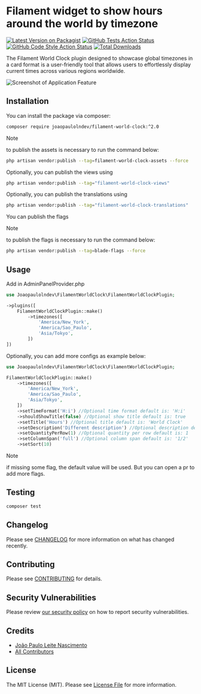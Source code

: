 # Filament widget to show hours around the world by timezone

[![Latest Version on Packagist](https://img.shields.io/packagist/v/joaopaulolndev/filament-world-clock.svg?style=flat-square)](https://packagist.org/packages/joaopaulolndev/filament-world-clock)
[![GitHub Tests Action Status](https://img.shields.io/github/actions/workflow/status/joaopaulolndev/filament-world-clock/run-tests.yml?branch=2.x&label=tests&style=flat-square)](https://github.com/joaopaulolndev/filament-world-clock/actions?query=workflow%3Arun-tests+branch%3A2.x)
[![GitHub Code Style Action Status](https://img.shields.io/github/actions/workflow/status/joaopaulolndev/filament-world-clock/fix-php-code-style-issues.yml?branch=2.x&label=code%20style&style=flat-square)](https://github.com/joaopaulolndev/filament-world-clock/actions?query=workflow%3A"Fix+PHP+code+styling"+branch%3A2.x)
[![Total Downloads](https://img.shields.io/packagist/dt/joaopaulolndev/filament-world-clock.svg?style=flat-square)](https://packagist.org/packages/joaopaulolndev/filament-world-clock)


The Filament World Clock plugin designed to showcase global timezones in a card format is a user-friendly tool that allows users to effortlessly display current times across various regions worldwide.
<div class="filament-hidden">

![Screenshot of Application Feature](https://raw.githubusercontent.com/joaopaulolndev/filament-world-clock/2.x/art/joaopaulolndev-filament-world-clock.jpg)

</div>

## Installation

You can install the package via composer:

```bash
composer require joaopaulolndev/filament-world-clock:^2.0
```

>[!NOTE]
> to publish the assets is necessary to run the command below:
```bash
php artisan vendor:publish --tag=filament-world-clock-assets --force
```

Optionally, you can publish the views using

```bash
php artisan vendor:publish --tag="filament-world-clock-views"
```

Optionally, you can publish the translations using

```bash
php artisan vendor:publish --tag="filament-world-clock-translations"
```

You can publish the flags

>[!NOTE]
> to publish the flags is necessary to run the command below:

```bash
php artisan vendor:publish --tag=blade-flags --force
```

## Usage

Add in AdminPanelProvider.php

```php
use Joaopaulolndev\FilamentWorldClock\FilamentWorldClockPlugin;

->plugins([
    FilamentWorldClockPlugin::make()
        ->timezones([
            'America/New_York',
            'America/Sao_Paulo',
            'Asia/Tokyo',
        ])
])
```

Optionally, you can add more configs as example below:

```php
use Joaopaulolndev\FilamentWorldClock\FilamentWorldClockPlugin;

FilamentWorldClockPlugin::make()
    ->timezones([
        'America/New_York',
        'America/Sao_Paulo',
        'Asia/Tokyo',
    ])
    ->setTimeFormat('H:i') //Optional time format default is: 'H:i'
    ->shouldShowTitle(false) //Optional show title default is: true
    ->setTitle('Hours') //Optional title default is: 'World Clock'
    ->setDescription('Different description') //Optional description default is: 'Show hours around the world by timezone'
    ->setQuantityPerRow(1) //Optional quantity per row default is: 1
    ->setColumnSpan('full') //Optional column span default is: '1/2' 
    ->setSort(10)
```

> [!NOTE]
> if missing some flag, the default value will be used. But you can open a pr to add more flags.

## Testing

```bash
composer test
```

## Changelog

Please see [CHANGELOG](CHANGELOG.md) for more information on what has changed recently.

## Contributing

Please see [CONTRIBUTING](.github/CONTRIBUTING.md) for details.

## Security Vulnerabilities

Please review [our security policy](../../security/policy) on how to report security vulnerabilities.

## Credits

- [João Paulo Leite Nascimento](https://github.com/joaopaulolndev)
- [All Contributors](../../contributors)

## License

The MIT License (MIT). Please see [License File](LICENSE.md) for more information.
